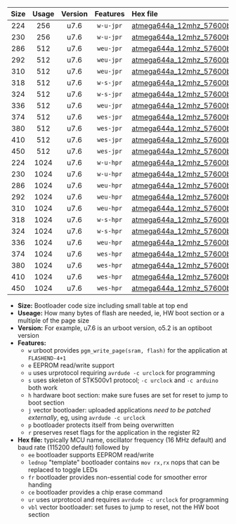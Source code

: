 |Size|Usage|Version|Features|Hex file|
|:-:|:-:|:-:|:-:|:--|
|224|256|u7.6|`w-u-jpr`|[atmega644a_12mhz_57600bps_ur_vbl.hex](https://raw.githubusercontent.com/stefanrueger/urboot/main/atmega644a_12mhz_57600bps_ur_vbl.hex)|
|230|256|u7.6|`w-u-jpr`|[atmega644a_12mhz_57600bps_lednop_ur_vbl.hex](https://raw.githubusercontent.com/stefanrueger/urboot/main/atmega644a_12mhz_57600bps_lednop_ur_vbl.hex)|
|286|512|u7.6|`weu-jpr`|[atmega644a_12mhz_57600bps_ee_ur_vbl.hex](https://raw.githubusercontent.com/stefanrueger/urboot/main/atmega644a_12mhz_57600bps_ee_ur_vbl.hex)|
|292|512|u7.6|`weu-jpr`|[atmega644a_12mhz_57600bps_ee_lednop_ur_vbl.hex](https://raw.githubusercontent.com/stefanrueger/urboot/main/atmega644a_12mhz_57600bps_ee_lednop_ur_vbl.hex)|
|310|512|u7.6|`weu-jpr`|[atmega644a_12mhz_57600bps_ee_lednop_fr_ur_vbl.hex](https://raw.githubusercontent.com/stefanrueger/urboot/main/atmega644a_12mhz_57600bps_ee_lednop_fr_ur_vbl.hex)|
|318|512|u7.6|`w-s-jpr`|[atmega644a_12mhz_57600bps_vbl.hex](https://raw.githubusercontent.com/stefanrueger/urboot/main/atmega644a_12mhz_57600bps_vbl.hex)|
|324|512|u7.6|`w-s-jpr`|[atmega644a_12mhz_57600bps_lednop_vbl.hex](https://raw.githubusercontent.com/stefanrueger/urboot/main/atmega644a_12mhz_57600bps_lednop_vbl.hex)|
|336|512|u7.6|`weu-jpr`|[atmega644a_12mhz_57600bps_ee_lednop_fr_ce_ur_vbl.hex](https://raw.githubusercontent.com/stefanrueger/urboot/main/atmega644a_12mhz_57600bps_ee_lednop_fr_ce_ur_vbl.hex)|
|374|512|u7.6|`wes-jpr`|[atmega644a_12mhz_57600bps_ee_vbl.hex](https://raw.githubusercontent.com/stefanrueger/urboot/main/atmega644a_12mhz_57600bps_ee_vbl.hex)|
|380|512|u7.6|`wes-jpr`|[atmega644a_12mhz_57600bps_ee_lednop_vbl.hex](https://raw.githubusercontent.com/stefanrueger/urboot/main/atmega644a_12mhz_57600bps_ee_lednop_vbl.hex)|
|410|512|u7.6|`wes-jpr`|[atmega644a_12mhz_57600bps_ee_lednop_fr_vbl.hex](https://raw.githubusercontent.com/stefanrueger/urboot/main/atmega644a_12mhz_57600bps_ee_lednop_fr_vbl.hex)|
|450|512|u7.6|`wes-jpr`|[atmega644a_12mhz_57600bps_ee_lednop_fr_ce_vbl.hex](https://raw.githubusercontent.com/stefanrueger/urboot/main/atmega644a_12mhz_57600bps_ee_lednop_fr_ce_vbl.hex)|
|224|1024|u7.6|`w-u-hpr`|[atmega644a_12mhz_57600bps_ur.hex](https://raw.githubusercontent.com/stefanrueger/urboot/main/atmega644a_12mhz_57600bps_ur.hex)|
|230|1024|u7.6|`w-u-hpr`|[atmega644a_12mhz_57600bps_lednop_ur.hex](https://raw.githubusercontent.com/stefanrueger/urboot/main/atmega644a_12mhz_57600bps_lednop_ur.hex)|
|286|1024|u7.6|`weu-hpr`|[atmega644a_12mhz_57600bps_ee_ur.hex](https://raw.githubusercontent.com/stefanrueger/urboot/main/atmega644a_12mhz_57600bps_ee_ur.hex)|
|292|1024|u7.6|`weu-hpr`|[atmega644a_12mhz_57600bps_ee_lednop_ur.hex](https://raw.githubusercontent.com/stefanrueger/urboot/main/atmega644a_12mhz_57600bps_ee_lednop_ur.hex)|
|310|1024|u7.6|`weu-hpr`|[atmega644a_12mhz_57600bps_ee_lednop_fr_ur.hex](https://raw.githubusercontent.com/stefanrueger/urboot/main/atmega644a_12mhz_57600bps_ee_lednop_fr_ur.hex)|
|318|1024|u7.6|`w-s-hpr`|[atmega644a_12mhz_57600bps.hex](https://raw.githubusercontent.com/stefanrueger/urboot/main/atmega644a_12mhz_57600bps.hex)|
|324|1024|u7.6|`w-s-hpr`|[atmega644a_12mhz_57600bps_lednop.hex](https://raw.githubusercontent.com/stefanrueger/urboot/main/atmega644a_12mhz_57600bps_lednop.hex)|
|336|1024|u7.6|`weu-hpr`|[atmega644a_12mhz_57600bps_ee_lednop_fr_ce_ur.hex](https://raw.githubusercontent.com/stefanrueger/urboot/main/atmega644a_12mhz_57600bps_ee_lednop_fr_ce_ur.hex)|
|374|1024|u7.6|`wes-hpr`|[atmega644a_12mhz_57600bps_ee.hex](https://raw.githubusercontent.com/stefanrueger/urboot/main/atmega644a_12mhz_57600bps_ee.hex)|
|380|1024|u7.6|`wes-hpr`|[atmega644a_12mhz_57600bps_ee_lednop.hex](https://raw.githubusercontent.com/stefanrueger/urboot/main/atmega644a_12mhz_57600bps_ee_lednop.hex)|
|410|1024|u7.6|`wes-hpr`|[atmega644a_12mhz_57600bps_ee_lednop_fr.hex](https://raw.githubusercontent.com/stefanrueger/urboot/main/atmega644a_12mhz_57600bps_ee_lednop_fr.hex)|
|450|1024|u7.6|`wes-hpr`|[atmega644a_12mhz_57600bps_ee_lednop_fr_ce.hex](https://raw.githubusercontent.com/stefanrueger/urboot/main/atmega644a_12mhz_57600bps_ee_lednop_fr_ce.hex)|

- **Size:** Bootloader code size including small table at top end
- **Useage:** How many bytes of flash are needed, ie, HW boot section or a multiple of the page size
- **Version:** For example, u7.6 is an urboot version, o5.2 is an optiboot version
- **Features:**
  + `w` urboot provides `pgm_write_page(sram, flash)` for the application at `FLASHEND-4+1`
  + `e` EEPROM read/write support
  + `u` uses urprotocol requiring `avrdude -c urclock` for programming
  + `s` uses skeleton of STK500v1 protocol; `-c urclock` and `-c arduino` both work
  + `h` hardware boot section: make sure fuses are set for reset to jump to boot section
  + `j` vector bootloader: uploaded applications *need to be patched externally*, eg, using `avrdude -c urclock`
  + `p` bootloader protects itself from being overwritten
  + `r` preserves reset flags for the application in the register R2
- **Hex file:** typically MCU name, oscillator frequency (16 MHz default) and baud rate (115200 default) followed by
  + `ee` bootloader supports EEPROM read/write
  + `lednop` "template" bootloader contains `mov rx,rx` nops that can be replaced to toggle LEDs
  + `fr` bootloader provides non-essential code for smoother error handing
  + `ce` bootloader provides a chip erase command
  + `ur` uses urprotocol and requires `avrdude -c urclock` for programming
  + `vbl` vector bootloader: set fuses to jump to reset, not the HW boot section
